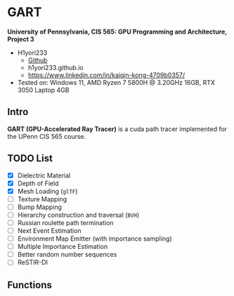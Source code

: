 GART
================

**University of Pennsylvania, CIS 565: GPU Programming and Architecture, Project 3**

* H1yori233
  * [Github](https://github.com/H1yori233)
  * h1yori233.github.io
  * https://www.linkedin.com/in/kaiqin-kong-4709b0357/
* Tested on: Windows 11, AMD Ryzen 7 5800H @ 3.20GHz 16GB, RTX 3050 Laptop 4GB


## Intro
**GART (GPU-Accelerated Ray Tracer)** is a cuda path tracer implemented for the UPenn CIS 565 course.

## TODO List
- [X] Dielectric Material
- [X] Depth of Field
- [X] Mesh Loading (`glTF`)
- [ ] Texture Mapping
- [ ] Bump Mapping
- [ ] Hierarchy construction and traversal (`BVH`)
- [ ] Russian roulette path termination
- [ ] Next Event Estimation
- [ ] Environment Map Emitter (with importance sampling)
- [ ] Multiple Importance Estimation
- [ ] Better random number sequences
- [ ] ReSTIR-DI

## Functions


### 


###


###
